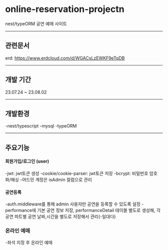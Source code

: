 # online-reservation-projectn

nest/typeORM 공연 예매 사이트

---

## 관련문서

erd: https://www.erdcloud.com/d/WGACsLzEWKF9eTqDB

---

## 개발 기간

23.07.24 ~ 23.08.02

---

## 개발환경

-nest/typescript
-mysql
-typeORM

---

## 주요기능

#### 회원가입/로그인 (user)

-jwt: jwt토큰 생성
-cookie/cookie-parser: jwt토큰 저장
-bcrypt: 비밀번호 암호화/해싱
-어드민 계정은 isAdmin 컬럼으로 관리

#### 공연등록

-auth.middleware를 통해 admin 사용자만 공연을 등록할 수 있도록 설정
-performance에 기본 공연 정보 저장, performanceDetail 테이블 별도로 생성해, 각 공연 파트별 공연 날짜,시간을 별도로 저장해서 관리(-일대다)

### 온라인 예매

-좌석 지정 후 온라인 예매
